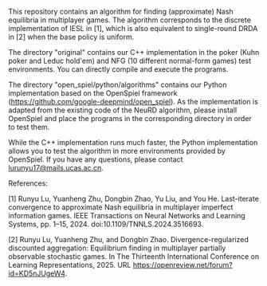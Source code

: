 This repository contains an algorithm for finding (approximate) Nash equilibria in multiplayer games. The algorithm corresponds to the discrete implementation of IESL in [1], which is also equivalent to single-round DRDA in [2] when the base policy is uniform.

The directory "original" contains our C++ implementation in the poker (Kuhn poker and Leduc hold'em) and NFG (10 different normal-form games) test environments. You can directly compile and execute the programs.

The directory "open_spiel/python/algorithms" contains our Python implementation based on the OpenSpiel framework (https://github.com/google-deepmind/open_spiel). As the implementation is adapted from the existing code of the NeuRD algorithm, please install OpenSpiel and place the programs in the corresponding directory in order to test them.

While the C++ implementation runs much faster, the Python implementation allows you to test the algorithm in more environments provided by OpenSpiel. If you have any questions, please contact lurunyu17@mails.ucas.ac.cn.

References:

[1] Runyu Lu, Yuanheng Zhu, Dongbin Zhao, Yu Liu, and You He. Last-iterate convergence to approximate Nash equilibria in multiplayer imperfect information games. IEEE Transactions on Neural Networks and Learning Systems, pp. 1–15, 2024. doi:10.1109/TNNLS.2024.3516693.

[2] Runyu Lu, Yuanheng Zhu, and Dongbin Zhao. Divergence-regularized discounted aggregation: Equilibrium finding in multiplayer partially observable stochastic games. In The Thirteenth International Conference on Learning Representations, 2025. URL https://openreview.net/forum?id=KD5nJUgeW4.
